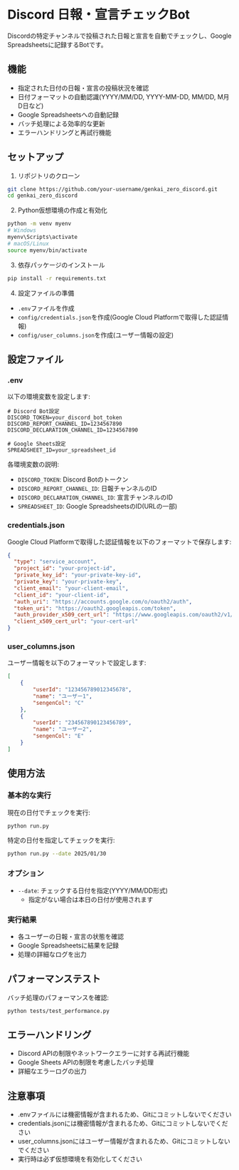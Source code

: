 # Discord 日報・宣言チェックBot

Discordの特定チャンネルで投稿された日報と宣言を自動でチェックし、Google Spreadsheetsに記録するBotです。

## 機能

- 指定された日付の日報・宣言の投稿状況を確認
- 日付フォーマットの自動認識(YYYY/MM/DD, YYYY-MM-DD, MM/DD, M月D日など)
- Google Spreadsheetsへの自動記録
- バッチ処理による効率的な更新
- エラーハンドリングと再試行機能

## セットアップ

1. リポジトリのクローン
```bash
git clone https://github.com/your-username/genkai_zero_discord.git
cd genkai_zero_discord
```

2. Python仮想環境の作成と有効化
```bash
python -m venv myenv
# Windows
myenv\Scripts\activate
# macOS/Linux
source myenv/bin/activate
```

3. 依存パッケージのインストール
```bash
pip install -r requirements.txt
```

4. 設定ファイルの準備
- `.env`ファイルを作成
- `config/credentials.json`を作成(Google Cloud Platformで取得した認証情報)
- `config/user_columns.json`を作成(ユーザー情報の設定)

## 設定ファイル

### .env

以下の環境変数を設定します:

```env
# Discord Bot設定
DISCORD_TOKEN=your_discord_bot_token
DISCORD_REPORT_CHANNEL_ID=1234567890
DISCORD_DECLARATION_CHANNEL_ID=1234567890

# Google Sheets設定
SPREADSHEET_ID=your_spreadsheet_id
```

各環境変数の説明:
- `DISCORD_TOKEN`: Discord Botのトークン
- `DISCORD_REPORT_CHANNEL_ID`: 日報チャンネルのID
- `DISCORD_DECLARATION_CHANNEL_ID`: 宣言チャンネルのID
- `SPREADSHEET_ID`: Google SpreadsheetsのID(URLの一部)

### credentials.json

Google Cloud Platformで取得した認証情報を以下のフォーマットで保存します:

```json
{
  "type": "service_account",
  "project_id": "your-project-id",
  "private_key_id": "your-private-key-id",
  "private_key": "your-private-key",
  "client_email": "your-client-email",
  "client_id": "your-client-id",
  "auth_uri": "https://accounts.google.com/o/oauth2/auth",
  "token_uri": "https://oauth2.googleapis.com/token",
  "auth_provider_x509_cert_url": "https://www.googleapis.com/oauth2/v1/certs",
  "client_x509_cert_url": "your-cert-url"
}
```

### user_columns.json

ユーザー情報を以下のフォーマットで設定します:

```json
[
    {
        "userId": "123456789012345678",
        "name": "ユーザー1",
        "sengenCol": "C"
    },
    {
        "userId": "234567890123456789",
        "name": "ユーザー2",
        "sengenCol": "E"
    }
]
```

## 使用方法

### 基本的な実行

現在の日付でチェックを実行:
```bash
python run.py
```

特定の日付を指定してチェックを実行:
```bash
python run.py --date 2025/01/30
```

### オプション

- `--date`: チェックする日付を指定(YYYY/MM/DD形式)
  - 指定がない場合は本日の日付が使用されます

### 実行結果

- 各ユーザーの日報・宣言の状態を確認
- Google Spreadsheetsに結果を記録
- 処理の詳細なログを出力

## パフォーマンステスト

バッチ処理のパフォーマンスを確認:
```bash
python tests/test_performance.py
```

## エラーハンドリング

- Discord APIの制限やネットワークエラーに対する再試行機能
- Google Sheets APIの制限を考慮したバッチ処理
- 詳細なエラーログの出力

## 注意事項

- .envファイルには機密情報が含まれるため、Gitにコミットしないでください
- credentials.jsonには機密情報が含まれるため、Gitにコミットしないでください
- user_columns.jsonにはユーザー情報が含まれるため、Gitにコミットしないでください
- 実行時は必ず仮想環境を有効化してください